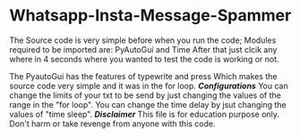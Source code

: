 # Whatsapp-Insta-Message-Spammer
The Source code is very simple before when you run the code; 
Modules required to be imported are:
PyAutoGui and Time
After that just clcik any where in 4 seconds where you wanted to test the code is working or not.

The PyautoGui has the features of typewrite and press Which makes the source code very simple and it was in the for loop.
***Configurations***
You can change the limits of your txt to be send by just changing the values of the range in the "for loop".
You can change the time delay by jsut changing the values of "time sleep".
***Disclaimer***
This file is for education purpose only.
Don't harm or take revenge from anyone with this code.
